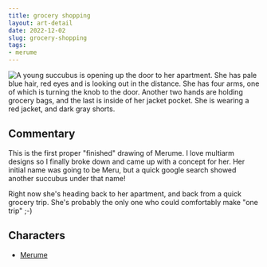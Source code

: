 ```yaml
---
title: grocery shopping
layout: art-detail
date: 2022-12-02
slug: grocery-shopping
tags:
- merume
---
```

![
A young succubus is opening up the door to her apartment. She has pale blue hair, red eyes and is looking out in the distance.
She has four arms, one of which is turning the knob to the door. Another two hands are holding grocery bags, and the last
is inside of her jacket pocket. She is wearing a red jacket, and dark gray shorts.
](/art/grocery-shopping.webp)
## Commentary

This is the first proper "finished" drawing of Merume. I love multiarm designs so I finally broke down and came up with
a concept for her. Her initial name was going to be Meru, but a quick google search showed another succubus under
that name!

Right now she's heading back to her apartment, and back from a quick grocery trip. She's probably the only
one who could comfortably make "one trip" ;-)

## Characters
* [Merume](/tags/merume)
